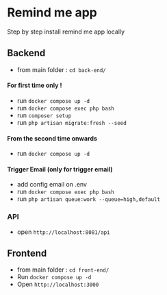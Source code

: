 # Remind me app
Step by step install remind me app locally

## Backend
- from main folder : `cd back-end/`
#### For first time only !
- run `docker compose up -d`
- run `docker compose exec php bash`
- run `composer setup`
- run `php artisan migrate:fresh --seed `

#### From the second time onwards
- run `docker compose up -d`

#### Trigger Email (only for trigger email)
- add config email on .env
- run `docker compose exec php bash`
- run `php artisan queue:work --queue=high,default ` 

### API
- open `http://localhost:8081/api`


## Frontend
- from main folder : `cd front-end/`
- Run `docker compose up -d`
- Open `http://localhost:3000`
